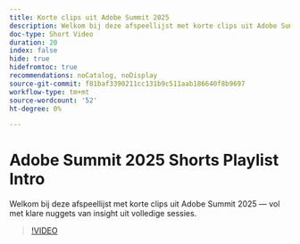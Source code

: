```yaml
---
title: Korte clips uit Adobe Summit 2025
description: Welkom bij deze afspeellijst met korte clips uit Adobe Summit 2025 — vol met klare nuggets van insight uit volledige sessies.
doc-type: Short Video
duration: 20
index: false
hide: true
hidefromtoc: true
recommendations: noCatalog, noDisplay
source-git-commit: f81baf3390211cc131b9c511aab186640f8b9697
workflow-type: tm+mt
source-wordcount: '52'
ht-degree: 0%

---
```


# Adobe Summit 2025 Shorts Playlist Intro

Welkom bij deze afspeellijst met korte clips uit Adobe Summit 2025 — vol met klare nuggets van insight uit volledige sessies.

>[!VIDEO](https://video.tv.adobe.com/v/3458419/?enablevpops=true)

